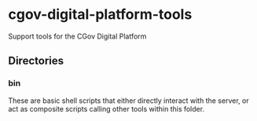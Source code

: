 # cgov-digital-platform-tools
Support tools for the CGov Digital Platform

## Directories

### bin
These are basic shell scripts that either directly interact with the server, or act as composite scripts calling other tools within this folder.